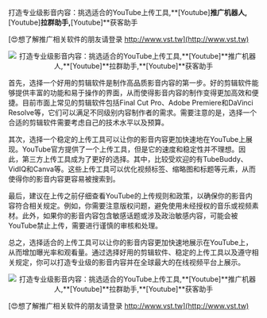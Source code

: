 打造专业级影音内容：挑选适合的YouTube上传工具,**[Youtube]**推广机器人,**[Youtube]**拉群助手,**[Youtube]**获客助手

[😍想了解推广相关软件的朋友请登录 http://www.vst.tw](http://www.vst.tw)

 <center><img src="https://vst.tw/MP4/tuiguang/png/6.png" alt="打造专业级影音内容：挑选适合的YouTube上传工具,**[Youtube]**推广机器人,**[Youtube]**拉群助手,**[Youtube]**获客助手"></center>

首先，选择一个好用的剪辑软件是制作高品质影音内容的第一步。好的剪辑软件能够提供丰富的功能和易于操作的界面，从而使得影音内容的制作变得更加高效和便捷。目前市面上常见的剪辑软件包括Final Cut Pro、Adobe Premiere和DaVinci Resolve等，它们可以满足不同级别内容制作者的需求。需要注意的是，选择一个合适的剪辑软件需要考虑自己的技术水平以及预算。

其次，选择一个稳定的上传工具可以让你的影音内容更加快速地在YouTube上展现。YouTube官方提供了一个上传工具，但是它的速度和稳定性并不理想。因此，第三方上传工具成为了更好的选择。其中，比较受欢迎的有TubeBuddy、VidIQ和Canva等。这些上传工具可以优化视频标签、缩略图和标题等元素，从而使得你的影音内容更容易被搜索到。

最后，建议在上传之前仔细查看YouTube的上传规则和政策，以确保你的影音内容符合相关规定。例如，你需要注意版权问题，避免使用未经授权的音乐或视频素材。此外，如果你的影音内容包含敏感话题或涉及政治敏感内容，可能会被YouTube禁止上传，需要进行谨慎的审核和处理。

总之，选择适合的上传工具可以让你的影音内容更加快速地展示在YouTube上，从而增加曝光率和观看量。通过选择好用的剪辑软件、稳定的上传工具以及遵守相关规定，你可以打造专业级的影音内容并在全球最大的在线视频平台上展示。

 <center><img src="https://vst.tw/MP4/tuiguang/png/1.png" alt="打造专业级影音内容：挑选适合的YouTube上传工具,**[Youtube]**推广机器人,**[Youtube]**拉群助手,**[Youtube]**获客助手"></center>

[😍想了解推广相关软件的朋友请登录 http://www.vst.tw](http://www.vst.tw)



